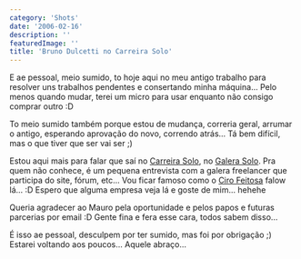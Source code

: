 ```yaml
---
category: 'Shots'
date: '2006-02-16'
description: ''
featuredImage: ''
title: 'Bruno Dulcetti no Carreira Solo'
---
```


E ae pessoal, meio sumido, to hoje aqui no meu antigo trabalho para resolver uns trabalhos pendentes e consertando minha máquina... Pelo menos quando mudar, terei um micro para usar enquanto não consigo comprar outro :D

To meio sumido também porque estou de mudança, correria geral, arrumar o antigo, esperando aprovação do novo, correndo atrás... Tá bem difícil, mas o que tiver que ser vai ser ;)

Estou aqui mais para falar que saí no [Carreira Solo](http://www.carreirasolo.org/), no [Galera Solo](http://www.carreirasolo.org/archives/bruno_rocha_dulcetti.html). Pra quem não conhece, é um pequena entrevista com a galera freelancer que participa do site, fórum, etc... Vou ficar famoso como o [Ciro Feitosa](http://www.cirofeitosa.com.br/) falow lá... :D Espero que alguma empresa veja lá e goste de mim... hehehe

Queria agradecer ao Mauro pela oportunidade e pelos papos e futuras parcerias por email :D Gente fina e fera esse cara, todos sabem disso...

É isso ae pessoal, desculpem por ter sumido, mas foi por obrigação ;) Estarei voltando aos poucos... Aquele abraço...
